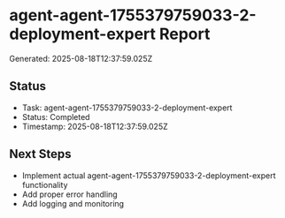 # agent-agent-1755379759033-2-deployment-expert Report

Generated: 2025-08-18T12:37:59.025Z

## Status
- Task: agent-agent-1755379759033-2-deployment-expert
- Status: Completed
- Timestamp: 2025-08-18T12:37:59.025Z

## Next Steps
- Implement actual agent-agent-1755379759033-2-deployment-expert functionality
- Add proper error handling
- Add logging and monitoring
